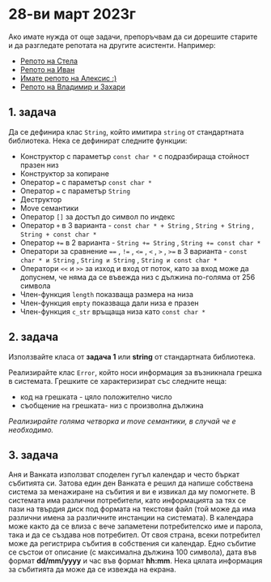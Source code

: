 # 28-ви март 2023г

Ако имате нужда от още задачи, препоръчвам да си дорешите старите и да разгледате репотата на другите асистенти. Например: 
- [Репото на Стела](https://github.com/ariolandi/OOP-2023)
- [Репото на Иван](https://github.com/ariolandi/OOP-2023)
- [Имате репото на Алексис :)](https://github.com/Aleksis99/Object-Oriented-Programming_FMI_2022-2023)
- [Репото на Владимир и Захари](https://github.com/vladi2703/object-oriented-programming-fmi)

## 1. задача
Да се дефинира клас `String`, който имитира `string` от стандартната библиотека. Нека се дефинират следните функции:

- Конструктор с параметър `const char *` с подразбираща стойност празен низ
- Конструктор за копиране
- Оператор `=` с параметър `const char *`
- Оператор `=` с параметър `String`
- Деструктор
- Move семантики
- Оператор `[]` за достъп до символ по индекс
- Оператор `+` в 3 варианта - `const char * + String` , `String + String` , `String + const char *`
- Оператор `+=` в 2 варианта - `String += String` , `String += const char *`
- Оператори за сравнение `==` , `!=` , `<=` , `<` , `>` , `>=` в 3 варианта - `const char * и String` , `String и String` , `String и const char *`
- Оператори `<<` и `>>` за изход и вход от поток, като за вход може да допуснем, че няма да се въвежда низ с дължина по-голяма от 256 символа
- Член-функция `length` показваща размера на низа
- Член-функция `empty` показваща дали низа е празен
- Член-функция `c_str` връщаща низа като `const char *`

## 2. задача
Използвайте класа от **задача 1** или **string** от стандартната библиотека.    

Реализирайте клас `Error`, който носи информация за възникнала грешка в системата. Грешките се характеризират със следните неща:

- код на грешката - цяло положително число
- съобщение на грешката- низ с произволна дължина

*Реализирайте голяма четворка и move семантики, в случай че е необходимо.*

## 3. задача
Аня и Ванката използват споделен гугъл календар и често бъркат събитията си. Затова един ден Ванката е решил да напише собствена система за менажиране на събития и ви е извикал да му помогнете. В системата има различни потребители, като информацията за тях се пази на твърдия диск под формата на текстови файл (той може да има различни имена за различните инстанции на системата). В календара може както да се влиза с вече запаметени потребителско име и парола, така и да се създава нов потребител. От своя страна, всеки потребител може да регистрира събития в собствения си календар. Едно събитие се състои от описание (с максимална дължина 100 символа), дата във формат **dd/mm/yyyy** и час във формат **hh:mm**. Нека цялата информация за събитията да може да се извежда на екрана.

